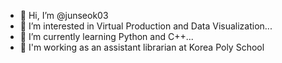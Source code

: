 - 👋 Hi, I’m @junseok03
- 👀 I’m interested in Virtual Production and Data Visualization...
- 🌱 I’m currently learning Python and C++...
- 🏫 I'm working as an assistant librarian at Korea Poly School

<!---
junseok03/junseok03 is a ✨ special ✨ repository because its `README.md` (this file) appears on your GitHub profile.
You can click the Preview link to take a look at your changes.
--->
